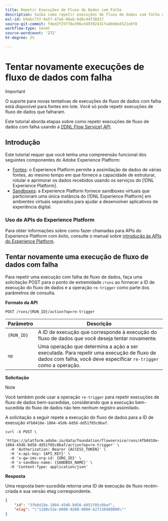 ```yaml
---
title: Repetir Execuções de Fluxo de Dados com Falha
description: Saiba como repetir execuções de fluxo de dados com falha usando a API do Serviço de fluxo.
exl-id: b9abc737-9a57-47e6-98ab-6d6c44f38d17
source-git-commit: fded2f25f76e396cd49702431fa40e8e4521ebf8
workflow-type: tm+mt
source-wordcount: '272'
ht-degree: 2%

---
```


# Tentar novamente execuções de fluxo de dados com falha

>[!IMPORTANT]
>
>O suporte para novas tentativas de execuções de fluxo de dados com falha está disponível para fontes em lote. Você só pode repetir execuções de fluxo de dados que falharam.

Este tutorial aborda etapas sobre como repetir execuções de fluxo de dados com falha usando a [[!DNL Flow Service] API](https://www.adobe.io/experience-platform-apis/references/flow-service/).

## Introdução

Este tutorial requer que você tenha uma compreensão funcional dos seguintes componentes do Adobe Experience Platform:

* [Fontes](../../home.md): o Experience Platform permite a assimilação de dados de várias fontes, ao mesmo tempo em que fornece a capacidade de estruturar, rotular e aprimorar os dados recebidos usando os serviços do [!DNL Experience Platform].
* [Sandboxes](../../../sandboxes/home.md): a Experience Platform fornece sandboxes virtuais que particionam uma única instância do [!DNL Experience Platform] em ambientes virtuais separados para ajudar a desenvolver aplicativos de experiência digital.

### Uso de APIs do Experience Platform

Para obter informações sobre como fazer chamadas para APIs do Experience Platform com êxito, consulte o manual sobre [introdução às APIs do Experience Platform](../../../landing/api-guide.md).

## Tentar novamente uma execução de fluxo de dados com falha

Para repetir uma execução com falha de fluxo de dados, faça uma solicitação POST para o ponto de extremidade `/runs` ao fornecer a ID de execução do fluxo de dados e a operação `re-trigger` como parte dos parâmetros de consulta.

**Formato da API**

```http
POST /runs/{RUN_ID}/action?op=re-trigger
```

| Parâmetro | Descrição |
| --- | --- |
| `{RUN_ID}` | A ID de execução que corresponde à execução do fluxo de dados que você deseja tentar novamente. |
| `op` | Uma operação que determina a ação a ser executada. Para repetir uma execução de fluxo de dados com falha, você deve especificar `re-trigger` como a operação. |

**Solicitação**

>[!NOTE]
>
>Você também pode usar a operação `re-trigger` para repetir execuções de fluxo de dados bem-sucedidas, considerando que a execução bem-sucedida do fluxo de dados não tem nenhum registro assimilado.

A solicitação a seguir repete a execução do fluxo de dados para a ID de execução `4fb0418e-1804-45d6-8d56-dd51f05c0baf`.

```shell
curl -X POST \
  'https://platform.adobe.io/data/foundation/flowservice/runs/4fb0418e-1804-45d6-8d56-dd51f05c0baf/action?op=re-trigger' \
  -H 'Authorization: Bearer {ACCESS_TOKEN}' \
  -H 'x-api-key: {API_KEY}' \
  -H 'x-gw-ims-org-id: {ORG_ID}' \
  -H 'x-sandbox-name: {SANDBOX_NAME}' \
  -H 'Content-Type: application/json'
```

**Resposta**

Uma resposta bem-sucedida retorna uma ID de execução de fluxo recém-criada e sua versão etag correspondente.

```json
{
    "id": "3fb0418e-1804-45d6-8d56-dd51f05c0baf",
    "etag": "\"1100c53e-0000-0200-0000-627138980000\""
}
```
